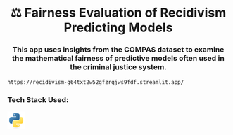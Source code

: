 <h1 align="center">⚖️ Fairness Evaluation of Recidivism Predicting Models</h1>
<h3 align="center">This app uses insights from the COMPAS dataset to examine the mathematical fairness of predictive models often used in the criminal justice system.</h3>

```
https://recidivism-g64txt2w52gfzrqjws9fdf.streamlit.app/
```


<h3 align="left">Tech Stack Used:</h3>
<p align="left"> <a href="https://www.python.org" target="_blank" rel="noreferrer"> <img src="https://raw.githubusercontent.com/devicons/devicon/master/icons/python/python-original.svg" alt="python" width="40" height="40"/> </a> </p>
